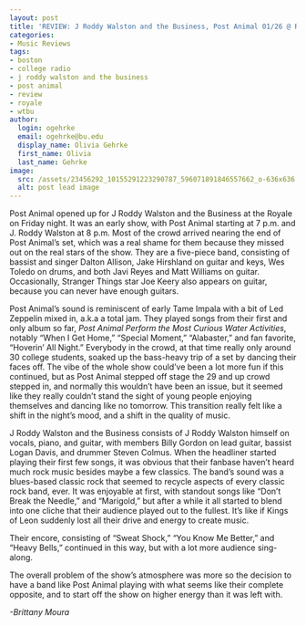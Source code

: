 ```yaml
---
layout: post
title: 'REVIEW: J Roddy Walston and the Business, Post Animal 01/26 @ Royale'
categories:
- Music Reviews
tags:
- boston
- college radio
- j roddy walston and the business
- post animal
- review
- royale
- wtbu
author:
  login: ogehrke
  email: ogehrke@bu.edu
  display_name: Olivia Gehrke
  first_name: Olivia
  last_name: Gehrke
image:
  src: /assets/23456292_10155291223290787_596071891846557662_o-636x636.jpg
  alt: post lead image
---
```


Post Animal opened up for J Roddy Walston and the Business at the Royale on Friday night. It was an early show, with Post Animal starting at 7 p.m. and J. Roddy Walston at 8 p.m. Most of the crowd arrived nearing the end of Post Animal’s set, which was a real shame for them because they missed out on the real stars of the show. They are a five-piece band, consisting of bassist and singer Dalton Allison, Jake Hirshland on guitar and keys, Wes Toledo on drums, and both Javi Reyes and Matt Williams on guitar. Occasionally, Stranger Things star Joe Keery also appears on guitar, because you can never have enough guitars.

Post Animal’s sound is reminiscent of early Tame Impala with a bit of Led Zeppelin mixed in, a.k.a a total jam. They played songs from their first and only album so far, _Post Animal Perform the Most Curious Water Activities_, notably “When I Get Home,” “Special Moment,” “Alabaster,” and fan favorite, “Hoverin’ All Night.” Everybody in the crowd, at that time really only around 30 college students, soaked up the bass-heavy trip of a set by dancing their faces off. The vibe of the whole show could’ve been a lot more fun if this continued, but as Post Animal stepped off stage the 29 and up crowd stepped in, and normally this wouldn’t have been an issue, but it seemed like they really couldn’t stand the sight of young people enjoying themselves and dancing like no tomorrow. This transition really felt like a shift in the night’s mood, and a shift in the quality of music.

J Roddy Walston and the Business consists of J Roddy Walston himself on vocals, piano, and guitar, with members Billy Gordon on lead guitar, bassist Logan Davis, and drummer Steven Colmus. When the headliner started playing their first few songs, it was obvious that their fanbase haven’t heard much rock music besides maybe a few classics. The band’s sound was a blues-based classic rock that seemed to recycle aspects of every classic rock band, ever. It was enjoyable at first, with standout songs like “Don’t Break the Needle,” and “Marigold,” but after a while it all started to blend into one cliche that their audience played out to the fullest. It’s like if Kings of Leon suddenly lost all their drive and energy to create music.

Their encore, consisting of “Sweat Shock,” “You Know Me Better,” and “Heavy Bells,” continued in this way, but with a lot more audience sing-along.

The overall problem of the show’s atmosphere was more so the decision to have a band like Post Animal playing with what seems like their complete opposite, and to start off the show on higher energy than it was left with.

_\-Brittany Moura_